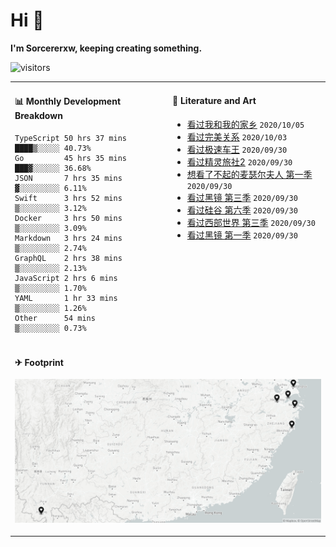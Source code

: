 # Hi 👋

**I'm Sorcererxw, keeping creating something.**

![visitors](https://visitor-badge.glitch.me/badge?page_id=sorcererxw.sorcererx)

<table width="800px">
<tr>
<td valign="top" width="50%">

#### 📊 Monthly Development Breakdown

<!--START_SECTION:waka-->
```text
TypeScript 50 hrs 37 mins ████▒░░░░░ 40.73%
Go         45 hrs 35 mins ███▓░░░░░░ 36.68%
JSON       7 hrs 35 mins  ▓░░░░░░░░░ 6.11%
Swift      3 hrs 52 mins  ▒░░░░░░░░░ 3.12%
Docker     3 hrs 50 mins  ▒░░░░░░░░░ 3.09%
Markdown   3 hrs 24 mins  ▒░░░░░░░░░ 2.74%
GraphQL    2 hrs 38 mins  ▒░░░░░░░░░ 2.13%
JavaScript 2 hrs 6 mins   ▒░░░░░░░░░ 1.70%
YAML       1 hr 33 mins   ▒░░░░░░░░░ 1.26%
Other      54 mins        ▒░░░░░░░░░ 0.73%
```
<!--END_SECTION:waka-->

<td valign="top" width="50%">

#### 💃 Literature and Art

<!--START_SECTION:douban-->
* [看过我和我的家乡](http://movie.douban.com/subject/35051512/) <code>2020/10/05</code>
* [看过完美关系](http://movie.douban.com/subject/30221758/) <code>2020/10/03</code>
* [看过极速车王](http://movie.douban.com/subject/6538866/) <code>2020/09/30</code>
* [看过精灵旅社2](http://movie.douban.com/subject/21327493/) <code>2020/09/30</code>
* [想看了不起的麦瑟尔夫人 第一季](http://movie.douban.com/subject/26813221/) <code>2020/09/30</code>
* [看过黑镜 第三季](http://movie.douban.com/subject/25966044/) <code>2020/09/30</code>
* [看过硅谷 第六季](http://movie.douban.com/subject/30194648/) <code>2020/09/30</code>
* [看过西部世界 第三季](http://movie.douban.com/subject/30206389/) <code>2020/09/30</code>
* [看过黑镜 第一季](http://movie.douban.com/subject/7054120/) <code>2020/09/30</code>

<!--END_SECTION:douban-->

</td>
</tr>
<tr>
<td colspan="2">

#### ✈ Footprint

![footprint](./footprint.png)

</td>
</tr>
</table>



